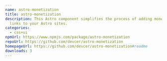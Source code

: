 ```yaml
---
name: astro-monetization
title: astro-monetization
description: This Astro component simplifies the process of adding monetization
  links to your Astro sites.
categories:
  - css+ui
npmUrl: https://www.npmjs.com/package/astro-monetization
repoUrl: https://github.com/devcer/astro-monetization
homepageUrl: https://github.com/devcer/astro-monetization#readme
downloads: 3
---
```

